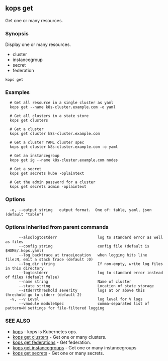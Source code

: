 ## kops get

Get one or many resources.

### Synopsis


Display one or many resources. 

  * cluster  
  * instancegroup  
  * secret  
  * federation

```
kops get
```

### Examples

```
  # Get all resource in a single cluster as yaml
  kops get --name k8s-cluster.example.com -o yaml
  
  # Get all clusters in a state store
  kops get clusters
  
  # Get a cluster
  kops get cluster k8s-cluster.example.com
  
  # Get a cluster YAML cluster spec
  kops get cluster k8s-cluster.example.com -o yaml
  
  # Get an instancegroup
  kops get ig --name k8s-cluster.example.com nodes
  
  # Get a secret
  kops get secrets kube -oplaintext
  
  # Get the admin password for a cluster
  kops get secrets admin -oplaintext
```

### Options

```
  -o, --output string   output format.  One of: table, yaml, json (default "table")
```

### Options inherited from parent commands

```
      --alsologtostderr                  log to standard error as well as files
      --config string                    config file (default is $HOME/.kops.yaml)
      --log_backtrace_at traceLocation   when logging hits line file:N, emit a stack trace (default :0)
      --log_dir string                   If non-empty, write log files in this directory
      --logtostderr                      log to standard error instead of files (default false)
      --name string                      Name of cluster
      --state string                     Location of state storage
      --stderrthreshold severity         logs at or above this threshold go to stderr (default 2)
  -v, --v Level                          log level for V logs
      --vmodule moduleSpec               comma-separated list of pattern=N settings for file-filtered logging
```

### SEE ALSO
* [kops](kops.md)	 - kops is Kubernetes ops.
* [kops get clusters](kops_get_clusters.md)	 - Get one or many clusters.
* [kops get federations](kops_get_federations.md)	 - Get federation.
* [kops get instancegroups](kops_get_instancegroups.md)	 - Get one or many instancegroups
* [kops get secrets](kops_get_secrets.md)	 - Get one or many secrets.

